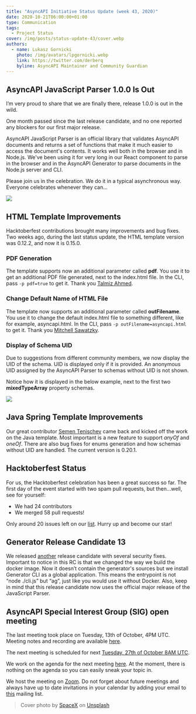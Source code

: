 ```yaml
---
title: "AsyncAPI Initiative Status Update (week 43, 2020)"
date: 2020-10-21T06:00:00+01:00
type: Communication
tags:
  - Project Status
cover: /img/posts/status-update-43/cover.webp
authors:
  - name: Lukasz Gornicki
    photo: /img/avatars/lpgornicki.webp
    link: https://twitter.com/derberq
    byline: AsyncAPI Maintainer and Community Guardian
---
```


## AsyncAPI JavaScript Parser 1.0.0 Is Out

I’m very proud to share that we are finally there, release 1.0.0 is out in the wild.

One month passed since the last release candidate, and no one reported any blockers for our first major release.

AsyncAPI JavaScript Parser is an official library that validates AsyncAPI documents and returns a set of functions that make it much easier to access the document's contents. It works well both in the browser and in Node.js. We've been using it for very long in our React component to parse in the browser and in the AsyncAPI Generator to parse documents in the Node.js server and CLI.

Please join us in the celebration. We do it in a typical asynchronous way. Everyone celebrates whenever they can...

<div className="text-center">
  <img src="https://media.giphy.com/media/Vj97qNut6WDHa/giphy.gif" />
</div>

## HTML Template Improvements

Hacktoberfest contributions brought many improvements and bug fixes. Two weeks ago, during the last status update, the HTML template version was 0.12.2, and now it is 0.15.0.

### PDF Generation

The template supports now an additional parameter called **pdf**. You use it to get an additional PDF file generated, next to the index.html file. In the CLI, pass `-p pdf=true` to get it. Thank you [Talmiz Ahmed](https://github.com/HashTalmiz).

### Change Default Name of HTML File

The template now supports an additional parameter called **outFilename**. You use it to change the default index.html file to something different, like for example, asyncapi.html. In the CLI, pass `-p outFilename=asyncapi.html` to get it. Thank you [Mitchell Sawatzky](https://github.com/bufutda). 

### Display of Schema UID

Due to suggestions from different community members, we now display the UID of the schema. UID is displayed only if it is provided. An anonymous UID assigned by the AsyncAPI Parser to schemas without UID is not shown.

Notice how it is displayed in the below example, next to the first two **mixedTypeArray** property schemas.

<img className="w-3/4" src="/img/posts/status-update-43/display-schema-uid.webp" />

## Java Spring Template Improvements

Our great contributor [Semen Tenischev](https://github.com/Tenischev) came back and kicked off the work on the Java template. Most important is a new feature to support _anyOf_ and _oneOf_. There are also bug fixes for enums generation and how schemas without UID are handled. The current version is 0.20.1. 

## Hacktoberfest Status

For us, the Hacktoberfest celebration has been a great success so far. The first day of the event started with two spam pull requests, but then...well, see for yourself:
- We had 24 contributors
- We merged 58 pull requests!

Only around 20 issues left on our [list](https://docs.google.com/spreadsheets/d/1vX4J395apexutfQ0OSqPNltFKDacmemHZwCmOXwHNLo/). Hurry up and become our star!

## Generator Release Candidate 13

We released [another](https://github.com/asyncapi/generator/releases/tag/v1.0.0-rc.13) release candidate with several security fixes. Important to notice in this RC is that we changed the way we build the docker image. Now it doesn’t contain the generator's sources but we install Generator CLI as a global application. This means the entrypoint is not “node ./cli.js” but “ag”, just like you would use it without Docker. Also, keep in mind that this release candidate now uses the official major release of the JavaScript Parser.

## AsyncAPI Special Interest Group (SIG) open meeting

The last meeting took place on Tuesday, 13th of October, 4PM UTC. Meeting notes and recording are available [here](https://github.com/asyncapi/asyncapi/issues/451).

The next meeting is scheduled for next [Tuesday, 27th of October 8AM UTC](https://everytimezone.com/s/577ca99f). 

We work on the agenda for the next meeting [here](https://github.com/asyncapi/asyncapi/issues/455). At the moment, there is nothing on the agenda so you can easily sneak your topic in. 

We host the meeting on [Zoom](https://zoom.us/j/165106914). Do not forget about future meetings and always have up to date invitations in your calendar by adding your email to [this](https://groups.google.com/forum/#!forum/asyncapi-users) mailing list.

> Cover photo by <a href="https://unsplash.com/@spacex?utm_source=unsplash&amp;utm_medium=referral&amp;utm_content=creditCopyText">SpaceX</a> on <a href="https://unsplash.com/s/photos/rocket-launch?utm_source=unsplash&amp;utm_medium=referral&amp;utm_content=creditCopyText">Unsplash</a>
